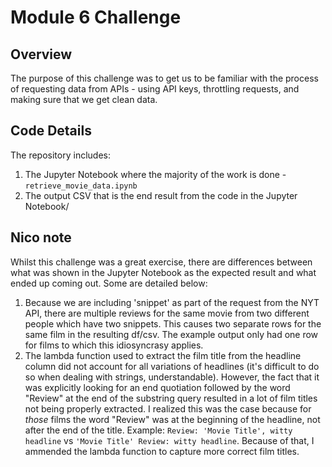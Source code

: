 # Module 6 Challenge

## Overview
The purpose of this challenge was to get us to be familiar with the process of requesting data from APIs - using API keys, throttling requests, and making sure that we get clean data.

## Code Details
The repository includes:  
1. The Jupyter Notebook where the majority of the work is done - `retrieve_movie_data.ipynb`
2. The output CSV that is the end result from the code in the Jupyter Notebook/

## Nico note
Whilst this challenge was a great exercise, there are differences between what was shown in the Jupyter Notebook as the expected result and what ended up coming out.  Some are detailed below:  
1. Because we are including 'snippet' as part of the request from the NYT API, there are multiple reviews for the same movie from two different people which have two snippets.  This causes two separate rows for the same film in the resulting df/csv.  The example output only had one row for films to which this idiosyncrasy applies. 
2. The lambda function used to extract the film title from the headline column did not account for all variations of headlines (it's difficult to do so when dealing with strings, understandable).  However, the fact that it was explicitly looking for an end quotiation followed by the word "Review" at the end of the substring query resulted in a lot of film titles not being properly extracted.  I realized this was the case because for *those* films the word "Review" was at the beginning of the headline, not after the end of the title.  Example: `Review: 'Movie Title', witty headline` vs `'Movie Title' Review: witty headline`.  Because of that, I ammended the lambda function to capture more correct film titles.
